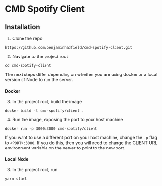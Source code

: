 # CMD Spotify Client

## Installation

1. Clone the repo

```
https://github.com/benjaminhadfield/cmd-spotify-client.git
```

2. Navigate to the project root

```
cd cmd-spotify-client
```

The next steps differ depending on whether you are using docker or a local
version of Node to run the server.

#### Docker

3. In the project root, build the image

```
docker build -t cmd-spotify/client .
```

4. Run the image, exposing the port to your host machine

```
docker run -p 3000:3000 cmd-spotify/client
```

If you want to use a different port on your host machine, change the `-p` flag
to `<PORT>:3000`. If you do this, then you will need to change the CLIENT URL
environment variable on the server to point to the new port.

#### Local Node

3. In the project root, run

```
yarn start
```
